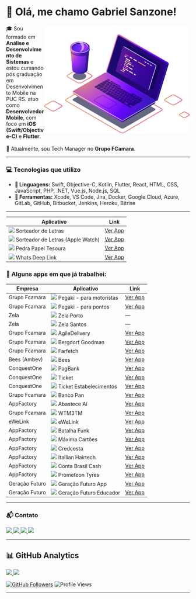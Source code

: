 <h1>🖖 Olá, me chamo <strong>Gabriel Sanzone!</strong></h1>

<img src="https://raw.githubusercontent.com/gcmms/gcmms/master/src/pc.png" width="400px" align="right" alt="Computador Gabriel Sanzone">

<p align="left">
🎓 Sou formado em <strong>Análise e Desenvolvimento de Sistemas</strong> e estou cursando pós graduação em Desenvolvimento Mobile na PUC RS. atuo como <strong>Desenvolvedor Mobile</strong>, com foco em <strong>iOS (Swift/Objective-C)</strong> e <strong>Flutter</strong>.<br><br>
🚀 Atualmente, sou Tech Manager no <strong>Grupo FCamara</strong>.
</p>

---

### 💻 Tecnologias que utilizo

- **🦄 Linguagens:** Swift, Objective-C, Kotlin, Flutter, React, HTML, CSS, JavaScript, PHP, .NET, Vue.js, Node.js, SQL
- **💼 Ferramentas:** Xcode, VS Code, Jira, Docker, Google Cloud, Azure, GitLab, GitHub, Bitbucket, Jenkins, Heroku, Bitrise

---

| Aplicativo                     | Link |
|-------------------------------|------|
| <img src="https://gabrielsanzone.app/assets/apps/sorteadorNovoLogo.png" width="30"/> Sorteador de Letras          | [Ver App](https://apps.apple.com/br/app/stop-sorteador-de-letras/id1551750689) |
| <img src="https://gabrielsanzone.app/assets/apps/sorteadorNovoLogo.png" width="30"/> Sorteador de Letras (Apple Watch) | [Ver App](https://apps.apple.com/br/app/stop-sorteador-de-letras/id1551750689?platform=appleWatch) |
| <img src="https://gabrielsanzone.app/assets/apps/PedraPapelTesoura.png" width="30"/> Pedra Papel Tesoura           | [Ver App](https://apps.apple.com/br/app/pedra-papel-tesoura/id6478033452) |
| <img src="https://gabrielsanzone.app/assets/apps/whatsdeeplink.png" width="30"/> Whats Deep Link               | [Ver App](https://apps.apple.com/br/app/whats-deeplink/id6446653488) |


### 📱 Alguns apps em que já trabalhei:

| Empresa  | Aplicativo                                             | Link |
|--|--------------------------------------------------------|------|
|Grupo Fcamara | <img src="https://gabrielsanzone.app/assets/apps/cross.png" width="30"/> Pegaki - para motoristas    | [Ver App](https://play.google.com/store/apps/details?id=br.com.pegaki.crossdocking&hl=pt&gl=US) |
|Grupo Fcamara | <img src="https://gabrielsanzone.app/assets/apps/pegaki_logo.jpg" width="30"/> Pegaki - para pontos    | [Ver App](https://apps.apple.com/br/app/pegaki-para-pontos/id1565582669?platform=iphone) |
| Zela  | <img src="https://gabrielsanzone.app/assets/apps/zelaPorto.png" width="30"/> Zela Porto                | — |
| Zela | <img src="https://gabrielsanzone.app/assets/apps/zela.png" width="30"/> Zela Santos                    | — |
|Grupo Fcamara | <img src="https://gabrielsanzone.app/assets/apps/agile.webp" width="30"/> AgileDelivery                 | [Ver App](https://play.google.com/store/apps/details?id=br.com.agileprocess.agileroutes) |
|Grupo Fcamara | <img src="https://gabrielsanzone.app/assets/apps/bg.png" width="30"/> Bergdorf Goodman                  | [Ver App](https://apps.apple.com/us/app/bergdorf-goodman/id1484296650) |
|Grupo Fcamara | <img src="https://gabrielsanzone.app/assets/apps/farfetchapp.png" width="30"/> Farfetch                  | [Ver App](https://apps.apple.com/pt/app/farfetch-compre-moda-de-luxo/id906698760) |
| Bees (Ambev) | <img src="https://gabrielsanzone.app/assets/apps/bees.png" width="30"/> Bees                            | [Ver App](https://apps.apple.com/us/app/mybees-usa/id1571982214) |
| ConquestOne | <img src="https://gabrielsanzone.app/assets/apps/pagbank.PNG" width="30"/> PagBank                      | [Ver App](https://apps.apple.com/br/app/banco-pagbank-pagseguro/id1186059012) |
| ConquestOne| <img src="https://gabrielsanzone.app/assets/apps/ticket.png" width="30"/> Ticket                        | [Ver App](https://apps.apple.com/br/app/ticket/id864205019) |
| ConquestOne| <img src="https://gabrielsanzone.app/assets/apps/ticketEstabelecimentos.png" width="30"/> Ticket Estabelecimentos | [Ver App](https://apps.apple.com/br/app/ticket-estabelecimentos/id1133948349) |
|Grupo Fcamara| <img src="https://gabrielsanzone.app/assets/apps/bancopan.png" width="30"/> Banco Pan                  | [Ver App](https://apps.apple.com/br/app/banco-pan-conta-digital-pix/id1410400504) |
|AppFactory| <img src="https://gabrielsanzone.app/assets/apps/abasteceai.png" width="30"/> Abastece Aí               | [Ver App](https://apps.apple.com/br/app/abastece-a%C3%AD-ganhar-cashback/id1052059383) |
|Grupo Fcamara| <img src="https://gabrielsanzone.app/assets/apps/wtm.png" width="30"/> WTM3TM                           | [Ver App](https://apps.apple.com/br/app/wtm3tm/id1453058175) |
|eWeLink| <img src="https://gabrielsanzone.app/assets/apps/ewlink.png" width="30"/> eWeLink                        | [Ver App](https://apps.apple.com/br/app/ewelink-smart-home/id1035163158) |
|AppFactory| <img src="https://gabrielsanzone.app/assets/apps/batalha.png" width="30"/> Batalha Funk                 | [Ver App](https://apps.apple.com/ca/app/murb/id1405574385) |
|AppFactory| <img src="https://gabrielsanzone.app/assets/apps/maximacartoes.png" width="30"/> Máxima Cartões         | [Ver App](https://apps.apple.com/br/app/m%C3%A1xima-cart%C3%B5es/id1544157922) |
|AppFactory| <img src="https://gabrielsanzone.app/assets/apps/credcesta.png" width="30"/> Credcesta                   | [Ver App](https://apps.apple.com/br/app/credcesta/id1437920462) |
|AppFactory| <img src="https://gabrielsanzone.app/assets/apps/ItallianHairtech.png" width="30"/> Itallian Hairtech   | [Ver App](https://apps.apple.com/br/app/itallian-hairtech/id1319429617) |
|AppFactory| <img src="https://gabrielsanzone.app/assets/apps/brasilcash.png" width="30"/> Conta Brasil Cash         | [Ver App](https://apps.apple.com/br/app/conta-brasil-cash/id1503899771) |
|AppFactory| <img src="https://gabrielsanzone.app/assets/apps/Prometeon.png" width="30"/> Prometeon Tyres            | [Ver App](https://apps.apple.com/br/app/prometeon-tyres/id1207388924) |
|Geração Futuro| <img src="https://gabrielsanzone.app/assets/apps/gf.png" width="30"/> Geração Futuro App                 | [Ver App](https://apps.apple.com/in/app/escola-gera%C3%A7%C3%A3o-futuro/id1491994820) |
|Geração Futuro| <img src="https://gabrielsanzone.app/assets/apps/educador.png" width="30"/> Geração Futuro Educador     | [Ver App](https://play.google.com/store/apps/details?id=br.com.geracaofuturosantos&hl=pt_BR&gl=US) |



---

### 📬 Contato

<a href="https://gabrielsanzone.app" target="_blank">
  <img src="https://img.shields.io/badge/-Portfolio-0008ff?style=flat-square&logo=safari&logoColor=white" />
</a>
<a href="mailto:gabriel.sanzone.dev@gmail.com" target="_blank">
  <img src="https://img.shields.io/badge/-Gmail-FF0000?style=flat-square&logo=gmail&logoColor=white" />
</a>
<a href="https://www.linkedin.com/in/gabrielsanzone/" target="_blank">
  <img src="https://img.shields.io/badge/-LinkedIn-0e76a8?style=flat-square&logo=linkedin&logoColor=white" />
</a>
<a href="https://www.instagram.com/gabriel.sanzone/" target="_blank">
  <img src="https://img.shields.io/badge/-Instagram-DF0174?style=flat-square&logo=instagram&logoColor=white" />
</a>

---

<h2>📊 GitHub Analytics</h2>

<a href="https://github.com/gcmms">
  <img height="180em" src="https://github-readme-stats.vercel.app/api?username=gcmms&show_icons=true&theme=default" />
</a>
<a href="https://github.com/gcmms">
  <img height="180em" src="https://github-readme-stats.vercel.app/api/top-langs/?username=gcmms&layout=compact&hide=html,css" />
</a>

[![GitHub Followers](https://img.shields.io/github/followers/gcmms?label=Seguidores&style=social)](https://github.com/gcmms)
![Profile Views](https://komarev.com/ghpvc/?username=gcmms&color=006bed)

---
